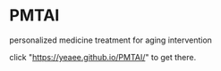 # PMTAI
personalized medicine treatment for aging intervention

click "https://yeaee.github.io/PMTAI/" to get there.
